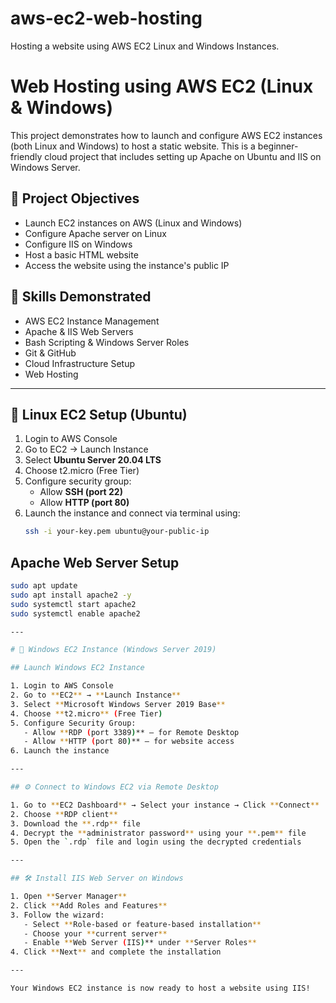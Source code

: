 # aws-ec2-web-hosting
Hosting a website using AWS EC2 Linux and Windows Instances.


# Web Hosting using AWS EC2 (Linux & Windows)

This project demonstrates how to launch and configure AWS EC2 instances (both Linux and Windows) to host a static website. This is a beginner-friendly cloud project that includes setting up Apache on Ubuntu and IIS on Windows Server.

## 🎯 Project Objectives

- Launch EC2 instances on AWS (Linux and Windows)
- Configure Apache server on Linux
- Configure IIS on Windows
- Host a basic HTML website
- Access the website using the instance's public IP
  
## 🧠 Skills Demonstrated

- AWS EC2 Instance Management
- Apache & IIS Web Servers
- Bash Scripting & Windows Server Roles
- Git & GitHub
- Cloud Infrastructure Setup
- Web Hosting

---

## 🐧 Linux EC2 Setup (Ubuntu)

1. Login to AWS Console
2. Go to EC2 → Launch Instance
3. Select **Ubuntu Server 20.04 LTS**
4. Choose t2.micro (Free Tier)
5. Configure security group:
   - Allow **SSH (port 22)**
   - Allow **HTTP (port 80)**
6. Launch the instance and connect via terminal using:
   ```bash
   ssh -i your-key.pem ubuntu@your-public-ip
   
## Apache Web Server Setup

```bash
sudo apt update
sudo apt install apache2 -y
sudo systemctl start apache2
sudo systemctl enable apache2

---

# 🔹 Windows EC2 Instance (Windows Server 2019)

## Launch Windows EC2 Instance

1. Login to AWS Console
2. Go to **EC2** → **Launch Instance**
3. Select **Microsoft Windows Server 2019 Base**
4. Choose **t2.micro** (Free Tier)
5. Configure Security Group:
   - Allow **RDP (port 3389)** – for Remote Desktop
   - Allow **HTTP (port 80)** – for website access
6. Launch the instance

---

## ⚙️ Connect to Windows EC2 via Remote Desktop

1. Go to **EC2 Dashboard** → Select your instance → Click **Connect**
2. Choose **RDP client**
3. Download the **.rdp** file
4. Decrypt the **administrator password** using your **.pem** file
5. Open the `.rdp` file and login using the decrypted credentials

---

## 🛠️ Install IIS Web Server on Windows

1. Open **Server Manager**
2. Click **Add Roles and Features**
3. Follow the wizard:
   - Select **Role-based or feature-based installation**
   - Choose your **current server**
   - Enable **Web Server (IIS)** under **Server Roles**
4. Click **Next** and complete the installation

---

Your Windows EC2 instance is now ready to host a website using IIS!

